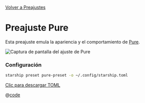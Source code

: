 [Volver a Preajustes](./README.md#pure)

# Preajuste Pure

Esta preajuste emula la apariencia y el comportamiento de [Pure](https://github.com/sindresorhus/pure).

![Captura de pantalla del ajuste de Pure](/presets/img/pure-preset.png)

### Configuración

```sh
starship preset pure-preset -o ~/.config/starship.toml
```

[Clic para descargar TOML](/presets/toml/pure-preset.toml)

@[code](../../.vuepress/public/presets/toml/pure-preset.toml)
